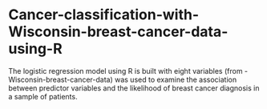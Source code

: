 # Cancer-classification-with-Wisconsin-breast-cancer-data-using-R

The logistic regression model using R is built with eight variables (from -Wisconsin-breast-cancer-data) was used to examine the association between predictor variables and the likelihood of breast cancer diagnosis in a sample of patients.
